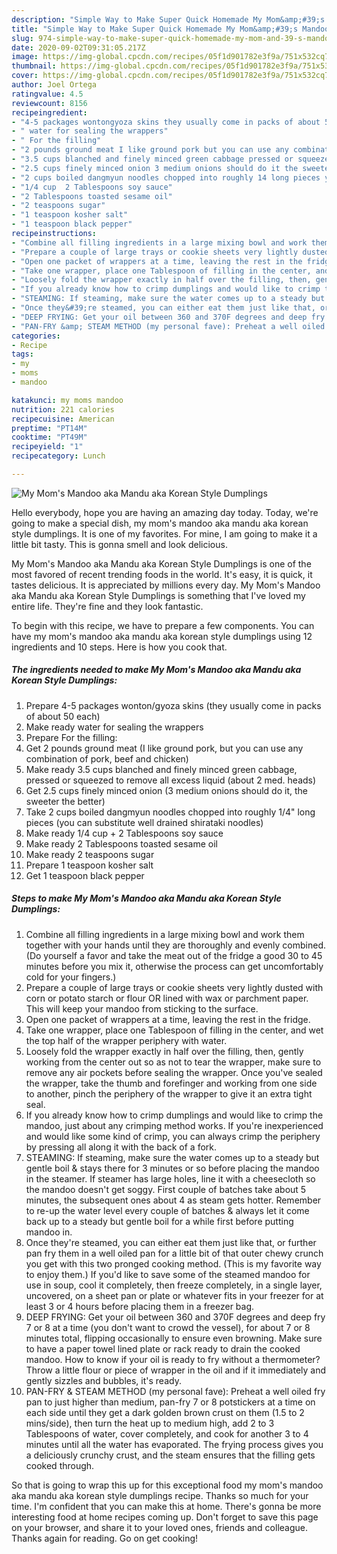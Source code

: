 ```yaml
---
description: "Simple Way to Make Super Quick Homemade My Mom&amp;#39;s Mandoo aka Mandu aka Korean Style Dumplings"
title: "Simple Way to Make Super Quick Homemade My Mom&amp;#39;s Mandoo aka Mandu aka Korean Style Dumplings"
slug: 974-simple-way-to-make-super-quick-homemade-my-mom-and-39-s-mandoo-aka-mandu-aka-korean-style-dumplings
date: 2020-09-02T09:31:05.217Z
image: https://img-global.cpcdn.com/recipes/05f1d901782e3f9a/751x532cq70/my-moms-mandoo-aka-mandu-aka-korean-style-dumplings-recipe-main-photo.jpg
thumbnail: https://img-global.cpcdn.com/recipes/05f1d901782e3f9a/751x532cq70/my-moms-mandoo-aka-mandu-aka-korean-style-dumplings-recipe-main-photo.jpg
cover: https://img-global.cpcdn.com/recipes/05f1d901782e3f9a/751x532cq70/my-moms-mandoo-aka-mandu-aka-korean-style-dumplings-recipe-main-photo.jpg
author: Joel Ortega
ratingvalue: 4.5
reviewcount: 8156
recipeingredient:
- "4-5 packages wontongyoza skins they usually come in packs of about 50 each"
- " water for sealing the wrappers"
- " For the filling"
- "2 pounds ground meat I like ground pork but you can use any combination of pork beef and chicken"
- "3.5 cups blanched and finely minced green cabbage pressed or squeezed to remove all excess liquid about 2 med heads"
- "2.5 cups finely minced onion 3 medium onions should do it the sweeter the better"
- "2 cups boiled dangmyun noodles chopped into roughly 14 long pieces you can substitute well drained shirataki noodles"
- "1/4 cup  2 Tablespoons soy sauce"
- "2 Tablespoons toasted sesame oil"
- "2 teaspoons sugar"
- "1 teaspoon kosher salt"
- "1 teaspoon black pepper"
recipeinstructions:
- "Combine all filling ingredients in a large mixing bowl and work them together with your hands until they are thoroughly and evenly combined. (Do yourself a favor and take the meat out of the fridge a good 30 to 45 minutes before you mix it, otherwise the process can get uncomfortably cold for your fingers.)"
- "Prepare a couple of large trays or cookie sheets very lightly dusted with corn or potato starch or flour OR lined with wax or parchment paper. This will keep your mandoo from sticking to the surface."
- "Open one packet of wrappers at a time, leaving the rest in the fridge."
- "Take one wrapper, place one Tablespoon of filling in the center, and wet the top half of the wrapper periphery with water."
- "Loosely fold the wrapper exactly in half over the filling, then, gently working from the center out so as not to tear the wrapper, make sure to remove any air pockets before sealing the wrapper. Once you&#39;ve sealed the wrapper, take the thumb and forefinger and working from one side to another, pinch the periphery of the wrapper to give it an extra tight seal."
- "If you already know how to crimp dumplings and would like to crimp the mandoo, just about any crimping method works. If you&#39;re inexperienced and would like some kind of crimp, you can always crimp the periphery by pressing all along it with the back of a fork."
- "STEAMING: If steaming, make sure the water comes up to a steady but gentle boil &amp; stays there for 3 minutes or so before placing the mandoo in the steamer. If steamer has large holes, line it with a cheesecloth so the mandoo doesn&#39;t get soggy. First couple of batches take about 5 minutes, the subsequent ones about 4 as steam gets hotter. Remember to re-up the water level every couple of batches &amp; always let it come back up to a steady but gentle boil for a while first before putting mandoo in."
- "Once they&#39;re steamed, you can either eat them just like that, or further pan fry them in a well oiled pan for a little bit of that outer chewy crunch you get with this two pronged cooking method. (This is my favorite way to enjoy them.) If you&#39;d like to save some of the steamed mandoo for use in soup, cool it completely, then freeze completely, in a single layer, uncovered, on a sheet pan or plate or whatever fits in your freezer for at least 3 or 4 hours before placing them in a freezer bag."
- "DEEP FRYING: Get your oil between 360 and 370F degrees and deep fry 7 or 8 at a time (you don&#39;t want to crowd the vessel), for about 7 or 8 minutes total, flipping occasionally to ensure even browning. Make sure to have a paper towel lined plate or rack ready to drain the cooked mandoo. How to know if your oil is ready to fry without a thermometer? Throw a little flour or piece of wrapper in the oil and if it immediately and gently sizzles and bubbles, it&#39;s ready."
- "PAN-FRY &amp; STEAM METHOD (my personal fave): Preheat a well oiled fry pan to just higher than medium, pan-fry 7 or 8 potstickers at a time on each side until they get a dark golden brown crust on them (1.5 to 2 mins/side), then turn the heat up to medium high, add 2 to 3 Tablespoons of water, cover completely, and cook for another 3 to 4 minutes until all the water has evaporated. The frying process gives you a deliciously crunchy crust, and the steam ensures that the filling gets cooked through."
categories:
- Recipe
tags:
- my
- moms
- mandoo

katakunci: my moms mandoo 
nutrition: 221 calories
recipecuisine: American
preptime: "PT14M"
cooktime: "PT49M"
recipeyield: "1"
recipecategory: Lunch

---
```



![My Mom&#39;s Mandoo aka Mandu aka Korean Style Dumplings](https://img-global.cpcdn.com/recipes/05f1d901782e3f9a/751x532cq70/my-moms-mandoo-aka-mandu-aka-korean-style-dumplings-recipe-main-photo.jpg)

Hello everybody, hope you are having an amazing day today. Today, we're going to make a special dish, my mom&#39;s mandoo aka mandu aka korean style dumplings. It is one of my favorites. For mine, I am going to make it a little bit tasty. This is gonna smell and look delicious.

My Mom&#39;s Mandoo aka Mandu aka Korean Style Dumplings is one of the most favored of recent trending foods in the world. It's easy, it is quick, it tastes delicious. It is appreciated by millions every day. My Mom&#39;s Mandoo aka Mandu aka Korean Style Dumplings is something that I've loved my entire life. They're fine and they look fantastic.




To begin with this recipe, we have to prepare a few components. You can have my mom&#39;s mandoo aka mandu aka korean style dumplings using 12 ingredients and 10 steps. Here is how you cook that.

<!--inarticleads1-->

##### The ingredients needed to make My Mom&#39;s Mandoo aka Mandu aka Korean Style Dumplings:

1. Prepare 4-5 packages wonton/gyoza skins (they usually come in packs of about 50 each)
1. Make ready  water for sealing the wrappers
1. Prepare  For the filling:
1. Get 2 pounds ground meat (I like ground pork, but you can use any combination of pork, beef and chicken)
1. Make ready 3.5 cups blanched and finely minced green cabbage, pressed or squeezed to remove all excess liquid (about 2 med. heads)
1. Get 2.5 cups finely minced onion (3 medium onions should do it, the sweeter the better)
1. Take 2 cups boiled dangmyun noodles chopped into roughly 1/4&#34; long pieces (you can substitute well drained shirataki noodles)
1. Make ready 1/4 cup + 2 Tablespoons soy sauce
1. Make ready 2 Tablespoons toasted sesame oil
1. Make ready 2 teaspoons sugar
1. Prepare 1 teaspoon kosher salt
1. Get 1 teaspoon black pepper




<!--inarticleads2-->

##### Steps to make My Mom&#39;s Mandoo aka Mandu aka Korean Style Dumplings:

1. Combine all filling ingredients in a large mixing bowl and work them together with your hands until they are thoroughly and evenly combined. (Do yourself a favor and take the meat out of the fridge a good 30 to 45 minutes before you mix it, otherwise the process can get uncomfortably cold for your fingers.)
1. Prepare a couple of large trays or cookie sheets very lightly dusted with corn or potato starch or flour OR lined with wax or parchment paper. This will keep your mandoo from sticking to the surface.
1. Open one packet of wrappers at a time, leaving the rest in the fridge.
1. Take one wrapper, place one Tablespoon of filling in the center, and wet the top half of the wrapper periphery with water.
1. Loosely fold the wrapper exactly in half over the filling, then, gently working from the center out so as not to tear the wrapper, make sure to remove any air pockets before sealing the wrapper. Once you&#39;ve sealed the wrapper, take the thumb and forefinger and working from one side to another, pinch the periphery of the wrapper to give it an extra tight seal.
1. If you already know how to crimp dumplings and would like to crimp the mandoo, just about any crimping method works. If you&#39;re inexperienced and would like some kind of crimp, you can always crimp the periphery by pressing all along it with the back of a fork.
1. STEAMING: If steaming, make sure the water comes up to a steady but gentle boil &amp; stays there for 3 minutes or so before placing the mandoo in the steamer. If steamer has large holes, line it with a cheesecloth so the mandoo doesn&#39;t get soggy. First couple of batches take about 5 minutes, the subsequent ones about 4 as steam gets hotter. Remember to re-up the water level every couple of batches &amp; always let it come back up to a steady but gentle boil for a while first before putting mandoo in.
1. Once they&#39;re steamed, you can either eat them just like that, or further pan fry them in a well oiled pan for a little bit of that outer chewy crunch you get with this two pronged cooking method. (This is my favorite way to enjoy them.) If you&#39;d like to save some of the steamed mandoo for use in soup, cool it completely, then freeze completely, in a single layer, uncovered, on a sheet pan or plate or whatever fits in your freezer for at least 3 or 4 hours before placing them in a freezer bag.
1. DEEP FRYING: Get your oil between 360 and 370F degrees and deep fry 7 or 8 at a time (you don&#39;t want to crowd the vessel), for about 7 or 8 minutes total, flipping occasionally to ensure even browning. Make sure to have a paper towel lined plate or rack ready to drain the cooked mandoo. How to know if your oil is ready to fry without a thermometer? Throw a little flour or piece of wrapper in the oil and if it immediately and gently sizzles and bubbles, it&#39;s ready.
1. PAN-FRY &amp; STEAM METHOD (my personal fave): Preheat a well oiled fry pan to just higher than medium, pan-fry 7 or 8 potstickers at a time on each side until they get a dark golden brown crust on them (1.5 to 2 mins/side), then turn the heat up to medium high, add 2 to 3 Tablespoons of water, cover completely, and cook for another 3 to 4 minutes until all the water has evaporated. The frying process gives you a deliciously crunchy crust, and the steam ensures that the filling gets cooked through.




So that is going to wrap this up for this exceptional food my mom&#39;s mandoo aka mandu aka korean style dumplings recipe. Thanks so much for your time. I'm confident that you can make this at home. There's gonna be more interesting food at home recipes coming up. Don't forget to save this page on your browser, and share it to your loved ones, friends and colleague. Thanks again for reading. Go on get cooking!
